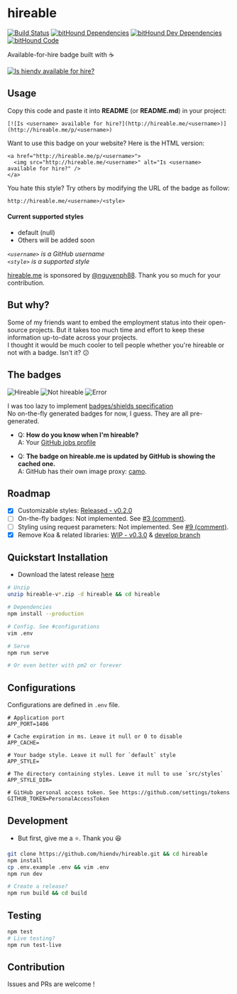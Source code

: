 # hireable
[![Build Status](https://travis-ci.org/hiendv/hireable.svg?branch=master)](https://travis-ci.org/hiendv/hireable) [![bitHound Dependencies](https://www.bithound.io/github/hiendv/hireable/badges/dependencies.svg)](https://www.bithound.io/github/hiendv/hireable/master/dependencies/npm) [![bitHound Dev Dependencies](https://www.bithound.io/github/hiendv/hireable/badges/devDependencies.svg)](https://www.bithound.io/github/hiendv/hireable/master/dependencies/npm) [![bitHound Code](https://www.bithound.io/github/hiendv/hireable/badges/code.svg)](https://www.bithound.io/github/hiendv/hireable)

Available-for-hire badge built with :coffee:  

[![Is hiendv available for hire?](http://hireable.me/hiendv)](http://hireable.me/p/hiendv)

## Usage

Copy this code and paste it into **README** (or **README.md**) in your project:

```
[![Is <username> available for hire?](http://hireable.me/<username>)](http://hireable.me/p/<username>)
```

Want to use this badge on your website? Here is the HTML version:

```
<a href="http://hireable.me/p/<username>">
  <img src="http://hireable.me/<username>" alt="Is <username> available for hire?" />
</a>
```

You hate this style? Try others by modifying the URL of the badge as follow:
```
http://hireable.me/<username>/<style>
```

#### Current supported styles
- default (null)
- Others will be added soon

*`<username>` is a GitHub username*  
*`<style>` is a supported style*


[hireable.me](http://hireable.me) is sponsored by [@nguyenph88](https://github.com/nguyenph88). Thank you so much for your contribution.

## But why?
Some of my friends want to embed the employment status into their open-source projects.
But it takes too much time and effort to keep these information up-to-date across your projects.  
I thought it would be much cooler to tell people whether you're hireable or not with a badge. Isn't it? :confused:

## The badges
![Hireable](https://cdn.rawgit.com/hiendv/hireable/master/src/styles/default/yes.svg)
![Not hireable](https://cdn.rawgit.com/hiendv/hireable/master/src/styles/default/no.svg)
![Error](https://cdn.rawgit.com/hiendv/hireable/master/src/styles/default/error.svg)

I was too lazy to implement [badges/shields specification](https://github.com/badges/shields/blob/master/spec/SPECIFICATION.md)  
No on-the-fly generated badges for now, I guess. They are all pre-generated. 

- Q: **How do you know when I'm hireable?**  
A: Your [GitHub jobs profile](https://github.com/settings/profile#user_profile_hireable)

- Q: **The badge on hireable.me is updated by GitHub is showing the cached one.**  
A: GitHub has their own image proxy: [camo](https://help.github.com/articles/why-do-my-images-have-strange-urls/).

## Roadmap
- [x] Customizable styles: [Released - v0.2.0](./CHANGELOG.md#v020---2016-09-03)
- [ ] On-the-fly badges: Not implemented. See [#3 (comment)](https://github.com/hiendv/hireable/pull/3#issuecomment-242659951).
- [ ] Styling using request parameters: Not implemented. See [#9 (comment)](https://github.com/hiendv/hireable/issues/9).
- [x] Remove Koa & related libraries: [WIP - v0.3.0](https://github.com/hiendv/hireable/issues/11) & [develop branch](https://github.com/hiendv/hireable/tree/develop)

## Quickstart Installation
- Download the latest release [here](https://github.com/hiendv/hireable/releases)
```bash
# Unzip
unzip hireable-v*.zip -d hireable && cd hireable

# Dependencies
npm install --production

# Config. See #configurations
vim .env

# Serve
npm run serve

# Or even better with pm2 or forever
```

## Configurations
Configurations are defined in `.env` file.
```
# Application port
APP_PORT=1406

# Cache expiration in ms. Leave it null or 0 to disable
APP_CACHE=

# Your badge style. Leave it null for `default` style
APP_STYLE=

# The directory containing styles. Leave it null to use `src/styles`
APP_STYLE_DIR=

# GitHub personal access token. See https://github.com/settings/tokens
GITHUB_TOKEN=PersonalAccessToken
```

## Development
- But first, give me a :star:. Thank you :laughing:
```bash
git clone https://github.com/hiendv/hireable.git && cd hireable
npm install
cp .env.example .env && vim .env
npm run dev

# Create a release?
npm run build && cd build
```

## Testing
```bash
npm test
# Live testing?
npm run test-live
```

## Contribution
Issues and PRs are welcome !
